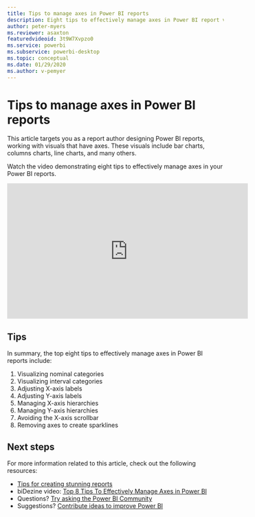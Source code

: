 ```yaml
---
title: Tips to manage axes in Power BI reports
description: Eight tips to effectively manage axes in Power BI report visuals, in Power BI Desktop or the Power BI service.
author: peter-myers
ms.reviewer: asaxton
featuredvideoid: 3t9W7Xvpzo0
ms.service: powerbi
ms.subservice: powerbi-desktop
ms.topic: conceptual
ms.date: 01/29/2020
ms.author: v-pemyer
---
```


# Tips to manage axes in Power BI reports

This article targets you as a report author designing Power BI reports, working with visuals that have axes. These visuals include bar charts, columns charts, line charts, and many others.

Watch the video demonstrating eight tips to effectively manage axes in your Power BI reports.

<iframe width="560" height="315" src="https://www.youtube.com/embed/3t9W7Xvpzo0" frameborder="0" allowfullscreen></iframe>

## Tips

In summary, the top eight tips to effectively manage axes in Power BI reports include:

1. Visualizing nominal categories
1. Visualizing interval categories
1. Adjusting X-axis labels
1. Adjusting Y-axis labels
1. Managing X-axis hierarchies
1. Managing Y-axis hierarchies
1. Avoiding the X-axis scrollbar
1. Removing axes to create sparklines

## Next steps

For more information related to this article, check out the following resources:

- [Tips for creating stunning reports](../power-bi-reports-tips-and-tricks-for-creating.md)
- biDezine video: [Top 8 Tips To Effectively Manage Axes in Power BI](https://www.youtube.com/watch?v=3t9W7Xvpzo0)
- Questions? [Try asking the Power BI Community](https://community.powerbi.com/)
- Suggestions? [Contribute ideas to improve Power BI](https://ideas.powerbi.com)
